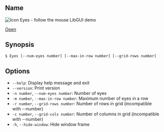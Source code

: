 ## Name

![Icon](/res/icons/16x16/app-eyes.png) Eyes - follow the mouse LibGUI demo

[Open](launch:///bin/Eyes)

## Synopsis

```sh
$ Eyes [--num-eyes number] [--max-in-row number] [--grid-rows number] [--grid-cols number]
```

## Options

-   `--help`: Display help message and exit
-   `--version`: Print version
-   `-n number`, `--num-eyes number`: Number of eyes
-   `-m number`, `--max-in-row number`: Maximum number of eyes in a row
-   `-r number`, `--grid-rows number`: Number of rows in grid (incompatible with --number)
-   `-c number`, `--grid-cols number`: Number of columns in grid (incompatible with --number)
-   `-h`, `--hide-window`: Hide window frame
